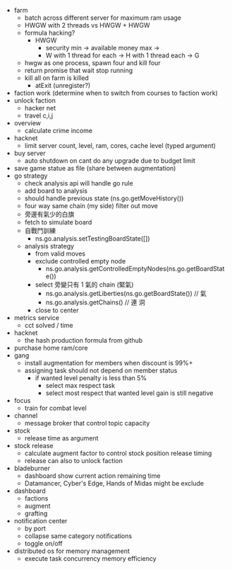 - farm
  - batch across different server for maximum ram usage
  - HWGW with 2 threads vs HWGW + HWGW
  - formula hacking?
    - HWGW
      - security min -> available money max ->
      - W with 1 thread for each -> H with 1 thread each -> G
  - hwgw as one process, spawn four and kill four
  - return promise that wait stop running
  - kill all on farm is killed
    - atExit (unregister?)
- faction work (determine when to switch from courses to faction work)
- unlock faction
  - hacker net
  - travel c,i,j
- overview
  - calculate crime income
- hacknet
  - limit server count, level, ram, cores, cache level (typed argument)
- buy server
  - auto shutdown on cant do any upgrade due to budget limit
- save game statue as file (share between augmentation)
- go strategy
  - check analysis api will handle go rule
  - add board to analysis
  - should handle previous state (ns.go.getMoveHistory())
  - four way same chain (my side) filter out move
  - 旁邊有氣少的白旗
  - fetch to simulate board
  - 自戰鬥訓練
    - ns.go.analysis.setTestingBoardState([])
  - analysis strategy
    - from valid moves
    - exclude controlled empty node
      - ns.go.analysis.getControlledEmptyNodes(ns.go.getBoardState())
    - select 旁變只有 1 氣的 chain (緊氣)
      - ns.go.analysis.getLiberties(ns.go.getBoardState()) // 氣
      - ns.go.analysis.getChains() // 連 洞
    - close to center
- metrics service
  - cct solved / time
- hacknet
  - the hash production formula from github
- purchase home ram/core
- gang
  - install augmentation for members when discount is 99%+
  - assigning task should not depend on member status
    - if wanted level penalty is less than 5%
      - select max respect task
      - select most respect that wanted level gain is still negative
- focus
  - train for combat level
- channel
  - message broker that control topic capacity
- stock
  - release time as argument
- stock release
  - calculate augment factor to control stock position release timing
  - release can also to unlock faction
- bladeburner
  - dashboard show current action remaining time
  - Datamancer, Cyber's Edge, Hands of Midas might be exclude
- dashboard
  - factions
  - augment
  - grafting
- notification center
  - by port
  - collapse same category notifications
  - toggle on/off
- distributed os for memory management
  - execute task concurrency memory efficiency